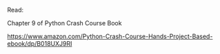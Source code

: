 Read:

Chapter 9 of Python Crash Course Book

https://www.amazon.com/Python-Crash-Course-Hands-Project-Based-ebook/dp/B018UXJ9RI
